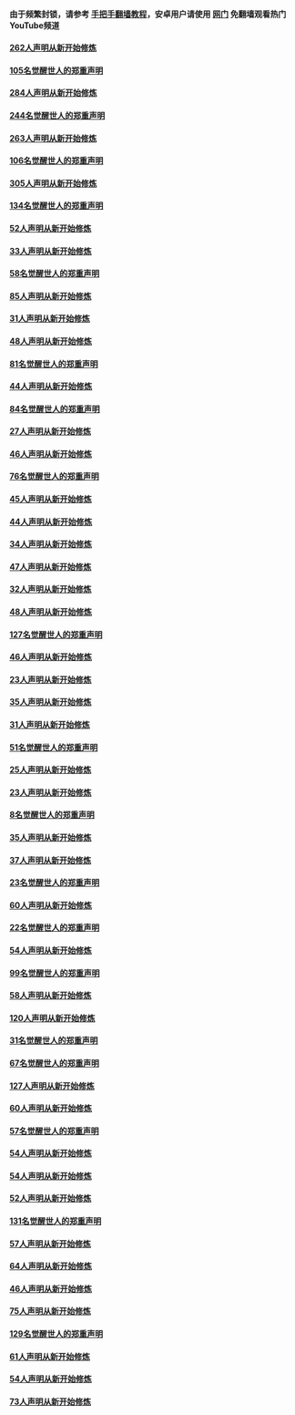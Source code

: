 #### 由于频繁封锁，请参考 [手把手翻墙教程](https://github.com/gfw-breaker/guides/wiki/)，安卓用户请使用 [网门](https://github.com/gfw-breaker/nogfw/blob/master/dl.md?t=04080901) 免翻墙观看热门YouTube频道 

#### [262人声明从新开始修炼](../pages/91/423004.md?t=04080901) 

#### [105名觉醒世人的郑重声明](../pages/91/423003.md?t=04080901) 

#### [284人声明从新开始修炼](../pages/91/422707.md?t=04080901) 

#### [244名觉醒世人的郑重声明](../pages/91/422706.md?t=04080901) 

#### [263人声明从新开始修炼](../pages/91/422553.md?t=04080901) 

#### [106名觉醒世人的郑重声明](../pages/91/422552.md?t=04080901) 

#### [305人声明从新开始修炼](../pages/91/422153.md?t=04080901) 

#### [134名觉醒世人的郑重声明](../pages/91/422152.md?t=04080901) 

#### [52人声明从新开始修炼](../pages/91/421846.md?t=04080901) 

#### [33人声明从新开始修炼](../pages/91/421804.md?t=04080901) 

#### [58名觉醒世人的郑重声明](../pages/91/421845.md?t=04080901) 

#### [85人声明从新开始修炼](../pages/91/421769.md?t=04080901) 

#### [31人声明从新开始修炼](../pages/91/421763.md?t=04080901) 

#### [48人声明从新开始修炼](../pages/91/421605.md?t=04080901) 

#### [81名觉醒世人的郑重声明](../pages/91/421656.md?t=04080901) 

#### [44人声明从新开始修炼](../pages/91/421544.md?t=04080901) 

#### [84名觉醒世人的郑重声明](../pages/91/421543.md?t=04080901) 

#### [27人声明从新开始修炼](../pages/91/421465.md?t=04080901) 

#### [46人声明从新开始修炼](../pages/91/421454.md?t=04080901) 

#### [76名觉醒世人的郑重声明](../pages/91/421453.md?t=04080901) 

#### [45人声明从新开始修炼](../pages/91/421452.md?t=04080901) 

#### [44人声明从新开始修炼](../pages/91/421422.md?t=04080901) 

#### [34人声明从新开始修炼](../pages/91/421322.md?t=04080901) 

#### [47人声明从新开始修炼](../pages/91/421264.md?t=04080901) 

#### [32人声明从新开始修炼](../pages/91/421225.md?t=04080901) 

#### [48人声明从新开始修炼](../pages/91/421202.md?t=04080901) 

#### [127名觉醒世人的郑重声明](../pages/91/421224.md?t=04080901) 

#### [46人声明从新开始修炼](../pages/91/421203.md?t=04080901) 

#### [23人声明从新开始修炼](../pages/91/421138.md?t=04080901) 

#### [35人声明从新开始修炼](../pages/91/421122.md?t=04080901) 

#### [31人声明从新开始修炼](../pages/91/421081.md?t=04080901) 

#### [51名觉醒世人的郑重声明](../pages/91/421080.md?t=04080901) 

#### [25人声明从新开始修炼](../pages/91/421020.md?t=04080901) 

#### [23人声明从新开始修炼](../pages/91/420884.md?t=04080901) 

#### [8名觉醒世人的郑重声明](../pages/91/420883.md?t=04080901) 

#### [35人声明从新开始修炼](../pages/91/420809.md?t=04080901) 

#### [37人声明从新开始修炼](../pages/91/420766.md?t=04080901) 

#### [23名觉醒世人的郑重声明](../pages/91/420765.md?t=04080901) 

#### [60人声明从新开始修炼](../pages/91/420727.md?t=04080901) 

#### [22名觉醒世人的郑重声明](../pages/91/420726.md?t=04080901) 

#### [54人声明从新开始修炼](../pages/91/420529.md?t=04080901) 

#### [99名觉醒世人的郑重声明](../pages/91/420528.md?t=04080901) 

#### [58人声明从新开始修炼](../pages/91/420198.md?t=04080901) 

#### [120人声明从新开始修炼](../pages/91/420141.md?t=04080901) 

#### [31名觉醒世人的郑重声明](../pages/91/420197.md?t=04080901) 

#### [67名觉醒世人的郑重声明](../pages/91/420140.md?t=04080901) 

#### [127人声明从新开始修炼](../pages/91/420082.md?t=04080901) 

#### [60人声明从新开始修炼](../pages/91/420081.md?t=04080901) 

#### [57名觉醒世人的郑重声明](../pages/91/420080.md?t=04080901) 

#### [54人声明从新开始修炼](../pages/91/419533.md?t=04080901) 

#### [54人声明从新开始修炼](../pages/91/419532.md?t=04080901) 

#### [52人声明从新开始修炼](../pages/91/419531.md?t=04080901) 

#### [131名觉醒世人的郑重声明](../pages/91/419530.md?t=04080901) 

#### [57人声明从新开始修炼](../pages/91/419430.md?t=04080901) 

#### [64人声明从新开始修炼](../pages/91/419429.md?t=04080901) 

#### [46人声明从新开始修炼](../pages/91/419428.md?t=04080901) 

#### [75人声明从新开始修炼](../pages/91/419427.md?t=04080901) 

#### [129名觉醒世人的郑重声明](../pages/91/419426.md?t=04080901) 

#### [61人声明从新开始修炼](../pages/91/419198.md?t=04080901) 

#### [54人声明从新开始修炼](../pages/91/419197.md?t=04080901) 

#### [73人声明从新开始修炼](../pages/91/419196.md?t=04080901) 

